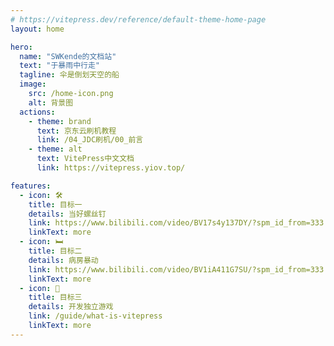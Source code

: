 ```yaml
---
# https://vitepress.dev/reference/default-theme-home-page
layout: home

hero:
  name: "SWKende的文档站"
  text: "于暴雨中行走"
  tagline: 伞是倒划天空的船
  image:
    src: /home-icon.png
    alt: 背景图
  actions:
    - theme: brand
      text: 京东云刷机教程
      link: /04_JDC刷机/00_前言
    - theme: alt
      text: VitePress中文文档
      link: https://vitepress.yiov.top/

features:
  - icon: 🛠️
    title: 目标一
    details: 当好螺丝钉
    link: https://www.bilibili.com/video/BV17s4y137DY/?spm_id_from=333.337.search-card.all.click&vd_source=e36103031144dca10ac67f24e861ac18
    linkText: more
  - icon: 🛏️
    title: 目标二
    details: 病房暴动
    link: https://www.bilibili.com/video/BV1iA411G7SU/?spm_id_from=333.788&vd_source=e36103031144dca10ac67f24e861ac18
    linkText: more
  - icon: 🌟
    title: 目标三
    details: 开发独立游戏
    link: /guide/what-is-vitepress
    linkText: more
---
```


<Confetti />
<DataPanel />
